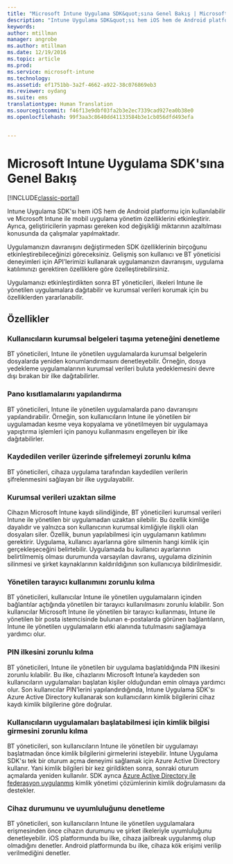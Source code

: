 ```yaml
---
title: "Microsoft Intune Uygulama SDK&quot;sına Genel Bakış | Microsoft Docs"
description: "Intune Uygulama SDK&quot;sı hem iOS hem de Android platformu için kullanılabilir ve Microsoft Intune ile mobil uygulama yönetim özelliklerini etkinleştirir."
keywords: 
author: mtillman
manager: angrobe
ms.author: mtillman
ms.date: 12/19/2016
ms.topic: article
ms.prod: 
ms.service: microsoft-intune
ms.technology: 
ms.assetid: ef1751bb-3a2f-4662-a922-38c076869eb3
ms.reviewer: oydang
ms.suite: ems
translationtype: Human Translation
ms.sourcegitcommit: f46f13e9dbf03fa2b3e2ec7339cad927ea0b38e0
ms.openlocfilehash: 99f3aa3c8640dd41133584b3e1cb056dfd493efa


---
```


# <a name="overview-of-the-microsoft-intune-app-sdk"></a>Microsoft Intune Uygulama SDK'sına Genel Bakış

[!INCLUDE[classic-portal](../includes/classic-portal.md)]

Intune Uygulama SDK'sı hem iOS hem de Android platformu için kullanılabilir ve Microsoft Intune ile mobil uygulama yönetim özelliklerini etkinleştirir. Ayrıca, geliştiricilerin yapması gereken kod değişikliği miktarının azaltılması konusunda da çalışmalar yapılmaktadır.

Uygulamanızın davranışını değiştirmeden SDK özelliklerinin birçoğunu etkinleştirebileceğinizi göreceksiniz. Gelişmiş son kullanıcı ve BT yöneticisi deneyimleri için API’lerimizi kullanarak uygulamanızın davranışını, uygulama katılımınızı gerektiren özelliklere göre özelleştirebilirsiniz.

Uygulamanızı etkinleştirdikten sonra BT yöneticileri, ilkeleri Intune ile yönetilen uygulamalara dağıtabilir ve kurumsal verileri korumak için bu özelliklerden yararlanabilir.

## <a name="features"></a>Özellikler
### <a name="control-users-ability-to-move-corporate-documents"></a>Kullanıcıların kurumsal belgeleri taşıma yeteneğini denetleme
BT yöneticileri, Intune ile yönetilen uygulamalarda kurumsal belgelerin dosyalarda yeniden konumlandırmasını denetleyebilir. Örneğin, dosya yedekleme uygulamalarının kurumsal verileri buluta yedeklemesini devre dışı bırakan bir ilke dağıtabilirler.  

### <a name="configure-clipboard-restrictions"></a>Pano kısıtlamalarını yapılandırma
BT yöneticileri, Intune ile yönetilen uygulamalarda pano davranışını yapılandırabilir. Örneğin, son kullanıcıların Intune ile yönetilen bir uygulamadan kesme veya kopyalama ve yönetilmeyen bir uygulamaya yapıştırma işlemleri için panoyu kullanmasını engelleyen bir ilke dağıtabilirler.

### <a name="enforce-encryption-on-saved-data"></a>Kaydedilen veriler üzerinde şifrelemeyi zorunlu kılma
BT yöneticileri, cihaza uygulama tarafından kaydedilen verilerin şifrelenmesini sağlayan bir ilke uygulayabilir.

### <a name="remotely-wipe-corporate-data"></a>Kurumsal verileri uzaktan silme
Cihazın Microsoft Intune kaydı silindiğinde, BT yöneticileri kurumsal verileri Intune ile yönetilen bir uygulamadan uzaktan silebilir. Bu özellik kimliğe dayalıdır ve yalnızca son kullanıcının kurumsal kimliğiyle ilişkili olan dosyaları siler. Özellik, bunun yapılabilmesi için uygulamanın katılımını gerektirir. Uygulama, kullanıcı ayarlarına göre silmenin hangi kimlik için gerçekleşeceğini belirtebilir. Uygulamada bu kullanıcı ayarlarının belirtilmemiş olması durumunda varsayılan davranış, uygulama dizininin silinmesi ve şirket kaynaklarının kaldırıldığının son kullanıcıya bildirilmesidir.

### <a name="enforce-the-use-of-a-managed-browser"></a>Yönetilen tarayıcı kullanımını zorunlu kılma
BT yöneticileri, kullanıcılar Intune ile yönetilen uygulamaların içinden bağlantılar açtığında yönetilen bir tarayıcı kullanılmasını zorunlu kılabilir. Son kullanıcılar Microsoft Intune ile yönetilen bir tarayıcı kullanması, Intune ile yönetilen bir posta istemcisinde bulunan e-postalarda görünen bağlantıların, Intune ile yönetilen uygulamaların etki alanında tutulmasını sağlamaya yardımcı olur.

### <a name="enforce-a-pin-policy"></a>PIN ilkesini zorunlu kılma
BT yöneticileri, Intune ile yönetilen bir uygulama başlatıldığında PIN ilkesini zorunlu kılabilir. Bu ilke, cihazlarını Microsoft Intune’a kaydeden son kullanıcıların uygulamaları başlatan kişiler olduğundan emin olmaya yardımcı olur. Son kullanıcılar PIN’lerini yapılandırdığında, Intune Uygulama SDK'sı Azure Active Directory kullanarak son kullanıcıların kimlik bilgilerini cihaz kaydı kimlik bilgilerine göre doğrular.

### <a name="require-users-to-enter-credentials-before-they-can-start-apps"></a>Kullanıcıların uygulamaları başlatabilmesi için kimlik bilgisi girmesini zorunlu kılma
BT yöneticileri, son kullanıcıların Intune ile yönetilen bir uygulamayı başlatmadan önce kimlik bilgilerini girmelerini isteyebilir. Intune Uygulama SDK'sı tek bir oturum açma deneyimi sağlamak için Azure Active Directory kullanır. Yani kimlik bilgileri bir kez girildikten sonra, sonraki oturum açmalarda yeniden kullanılır. SDK ayrıca [Azure Active Directory ile federasyon uygulanmış](/active-directory/active-directory-aadconnect-federation-compatibility) kimlik yönetimi çözümlerinin kimlik doğrulamasını da destekler.

### <a name="check-device-health-and-compliance"></a>Cihaz durumunu ve uyumluluğunu denetleme
BT yöneticileri, son kullanıcıların Intune ile yönetilen uygulamalara erişmesinden önce cihazın durumunu ve şirket ilkeleriyle uyumluluğunu denetleyebilir. iOS platformunda bu ilke, cihaza jailbreak uygulanmış olup olmadığını denetler. Android platformunda bu ilke, cihaza kök erişimi verilip verilmediğini denetler.  



<!--HONumber=Dec16_HO3-->


